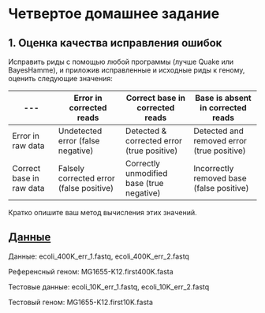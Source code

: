 # Четвертое домашнее задание

## 1. Оценка качества исправления ошибок
Исправить риды с помощью любой программы (лучше Quake или BayesHamme), и приложив исправленные и исходные риды к геному, оценить следующие значения:

| --- | Error in corrected reads | Correct base in corrected reads | Base is absent in corrected reads |
| --- | --- | --- | --- |
| Error in raw data | Undetected error (false negative) | Detected & corrected error (true positive) | Detected and removed error (true positive) |
| Correct base in raw data | Falsely corrected error (false positive) |Correctly unmodified base (true negative) | Incorrectly removed base (false positive) |


Кратко опишите ваш метод вычисления этих значений.

## [Данные](https://drive.google.com/drive/folders/161iEpY6nUOs0ur1g2LVSRKuFXz4tNO41)

Данные: ecoli_400K_err_1.fastq, ecoli_400K_err_2.fastq

Референсный геном: MG1655-K12.first400K.fasta

Тестовые данные: ecoli_10K_err_1.fastq, ecoli_10K_err_2.fastq

Тестовый геном: MG1655-K12.first10K.fasta


